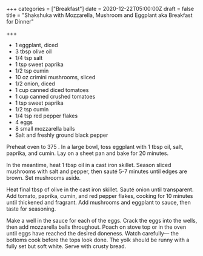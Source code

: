 +++
categories = ["Breakfast"]
date = 2020-12-22T05:00:00Z
draft = false
title = "Shakshuka with Mozzarella, Mushroom and Eggplant aka Breakfast for Dinner"

+++
* 1 eggplant, diced
* 3 tbsp olive oil
* 1/4 tsp salt
* 1 tsp sweet paprika
* 1/2 tsp cumin
* 10 oz crimini mushrooms, sliced
* 1/2 onion, diced 
* 1 cup canned diced tomatoes 
* 1 cup canned crushed tomatoes
* 1 tsp sweet paprika
* 1/2 tsp cumin
* 1/4 tsp red pepper flakes
* 4 eggs
* 8 small mozzarella balls
* Salt and freshly ground black pepper

Preheat oven to 375 . In a large bowl, toss eggplant with 1 tbsp oil, salt, paprika, and cumin. Lay on a sheet pan and bake for 20 minutes. 

In the meantime, heat 1 tbsp oil in a cast iron skillet. Season sliced mushrooms with salt and pepper, then sauté 5-7 minutes until edges are brown. Set mushrooms aside. 

Heat final tbsp of olive in the cast iron skillet. Sauté onion until transparent. Add tomato, paprika, cumin, and red pepper flakes, cooking for 10 minutes until thickened and fragrant. Add mushrooms and eggplant to sauce, then taste for seasoning. 

Make a well in the sauce for each of the eggs. Crack the eggs into the wells, then add mozzarella balls throughout. Poach on stove top or in the oven until eggs have reached the desired doneness. Watch carefully— the bottoms cook before the tops look done. The yolk should be runny with a fully set but soft white. Serve with crusty bread.